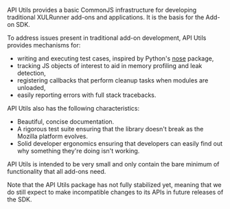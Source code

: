 API Utils provides a basic CommonJS infrastructure for
developing traditional XULRunner add-ons and applications. It is
the basis for the Add-on SDK.

To address issues present in traditional add-on development,
API Utils provides mechanisms for:

* writing and executing test cases, inspired by Python's [nose][]
  package,
* tracking JS objects of interest to aid in memory profiling and leak
  detection,
* registering callbacks that perform cleanup tasks when modules are
  unloaded,
* easily reporting errors with full stack tracebacks.

API Utils also has the following characteristics:

* Beautiful, concise documentation.
* A rigorous test suite ensuring that the library doesn't break as the
  Mozilla platform evolves.
* Solid developer ergonomics ensuring that developers can easily find
  out why something they're doing isn't working.

API Utils is intended to be very small and only contain the bare
minimum of functionality that all add-ons need.

Note that the API Utils package has not fully stabilized yet, meaning that
we do still expect to make incompatible changes to its APIs in future releases
of the SDK.

  [nose]: http://code.google.com/p/python-nose/
